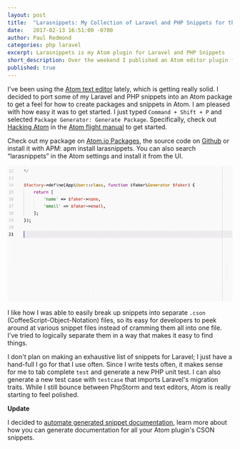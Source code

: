 ```yaml
---
layout: post
title:  "Larasnippets: My Collection of Laravel and PHP Snippets for the Atom Editor"
date:   2017-02-13 16:51:00 -0700
author: Paul Redmond
categories: php laravel
excerpt: Larasnippets is my Atom plugin for Laravel and PHP Snippets
short_description: Over the weekend I published an Atom editor plugin for my Laravel and PHP snippets
published: true
---
```


I've been using the [Atom text editor](https://atom.io/) lately, which is getting really solid. I decided to port some of my Laravel and PHP snippets into an Atom package
to get a feel for how to create packages and snippets in Atom. I am pleased with how easy it was to get started. I just typed `Command + Shift + P` and selected `Package Generator: Generate Package`. Specifically, check out [Hacking Atom](http://flight-manual.atom.io/hacking-atom/) in the [Atom flight manual](http://flight-manual.atom.io/) to get started.

Check out my package on [Atom.io Packages](https://atom.io/packages/larasnippets), the source code on [Github](https://github.com/paulredmond/atom-larasnippets) or install it with APM: apm install larasnippets. You can also search “larasnippets” in the Atom settings and install it from the UI.

[![Larasnippets Atom Package](/assets/images/blog/larasnippets-factory-example.gif)](https://github.com/paulredmond/atom-larasnippets)

I like how I was able to easily break up snippets into separate `.cson` (CoffeeScript-Object-Notation) files, so its easy for developers to peek around at various snippet files instead of cramming them all into one file. I've tried to logically separate them in a way that makes it easy to find things.

I don't plan on making an exhaustive list of snippets for Laravel; I just have a hand-full I go for that I use often. Since I write tests often, it makes sense for me to tab complete `test` and generate a new PHP unit test. I can also generate a new test case with `testcase` that imports Laravel's migration traits. While I still bounce between PhpStorm and text editors, Atom is really starting to feel polished.

**Update**

I decided to [automate generated snippet documentation](/php/laravel/2017/02/14/atom-cson-snippet-documentation-generator/), learn more about how you can generate documentation for all your Atom plugin's CSON snippets.
